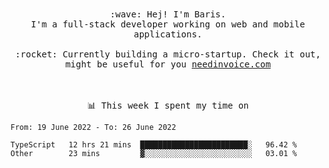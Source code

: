<p align="center">
  <br><br>
  <samp>
    :wave: Hej! I'm Baris.
    <br>I'm a full-stack developer working on web and mobile applications.
       <br><br>:rocket: Currently building a micro-startup. Check it out, might be useful for you <a href="https://needinvoice.com/" target="_blank">needinvoice.com</a>

  </samp>
 <br><br><br>
</p>
<p align=center><samp>📊  This week I spent my time on</samp></p>


<!--START_SECTION:waka-->

```text
From: 19 June 2022 - To: 26 June 2022

TypeScript   12 hrs 21 mins  ████████████████████████░   96.42 %
Other        23 mins         ▓░░░░░░░░░░░░░░░░░░░░░░░░   03.01 %
```

<!--END_SECTION:waka-->


